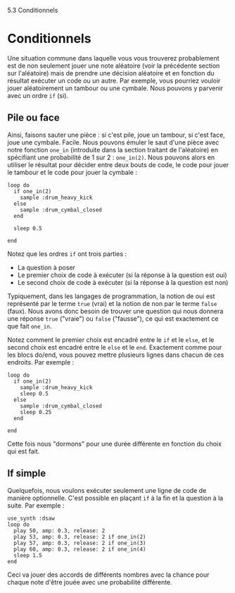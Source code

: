 5.3 Conditionnels

# Conditionnels

Une situation commune dans laquelle vous vous trouverez probablement est de non seulement jouer une note aléatoire (voir la précédente section sur l'aléatoire) mais de prendre une décision aléatoire et en fonction du résultat exécuter un code ou un autre. Par exemple, vous pourriez vouloir jouer aléatoirement un tambour ou une cymbale. Nous pouvons y parvenir avec un ordre `if` (si).

## Pile ou face

Ainsi, faisons sauter une pièce : si c'est pile, joue un tambour, si c'est face, joue une cymbale. Facile. Nous pouvons émuler le saut d'une pièce avec notre fonction `one_in` (introduite dans la section traitant de l'aléatoire) en spécifiant une probabilité de 1 sur 2 : `one_in(2)`. Nous pouvons alors en utiliser le résultat pour décider entre deux bouts de code, le code pour jouer le tambour et le code pour jouer la cymbale :

```
loop do
  if one_in(2)
    sample :drum_heavy_kick
  else
    sample :drum_cymbal_closed
  end
  
  sleep 0.5
  
end
```

Notez que les ordres `if` ont trois parties :

* La question à poser
* Le premier choix de code à exécuter (si la réponse à la question est oui)
* Le second choix de code à exécuter (si la réponse à la question est non)

Typiquement, dans les langages de programmation, la notion de oui est représenté par le terme `true` (vrai) et la notion de non par le terme `false` (faux). Nous avons donc besoin de trouver une question qui nous donnera une réponse `true` ("vraie") ou `false` ("fausse"), ce qui est exactement ce que fait `one_in`.

Notez comment le premier choix est encadré entre le `if` et le `else`, et le second choix est encadré entre le `else` et le `end`. Exactement comme pour les blocs do/end, vous pouvez mettre plusieurs lignes dans chacun de ces endroits. Par exemple :

```
loop do
  if one_in(2)
    sample :drum_heavy_kick
    sleep 0.5
  else
    sample :drum_cymbal_closed
    sleep 0.25
  end
  
end
```

Cette fois nous "dormons" pour une durée différente en fonction du choix qui est fait.


## If simple

Quelquefois, nous voulons exécuter seulement une ligne de code de manière optionnelle. C'est possible en plaçant `if` à la fin et la question à la suite. Par exemple :

```
use_synth :dsaw
loop do
  play 50, amp: 0.3, release: 2
  play 53, amp: 0.3, release: 2 if one_in(2)
  play 57, amp: 0.3, release: 2 if one_in(3)
  play 60, amp: 0.3, release: 2 if one_in(4)
  sleep 1.5
end
```

Ceci va jouer des accords de différents nombres avec la chance pour chaque note d'être jouée avec une probabilité différente.

